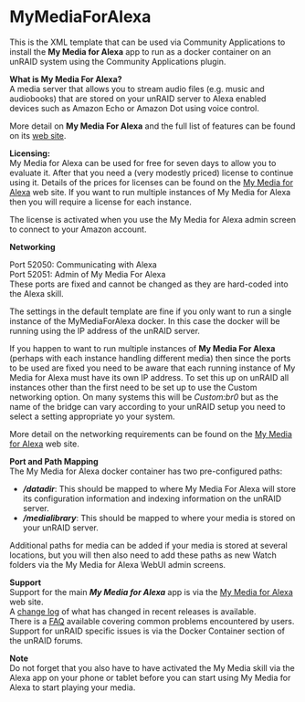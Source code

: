 # MyMediaForAlexa
This is the XML template that can be used via Community Applications to install the **My Media for Alexa** app to run as a docker container on an unRAID system using the Community Applications plugin.

**What is My Media For Alexa?**   
A media server that allows you to stream audio files (e.g. music and audiobooks) that are stored on your unRAID server to Alexa enabled devices such as Amazon Echo or Amazon Dot using voice control.

More detail on **My Media For Alexa** and the full list of features can be found on its [web site](http://mymediaalexa.com).

**Licensing:**   
My Media for Alexa can be used for free for seven days to allow you to evaluate it.  After that you need a (very modestly priced) license to continue using it.  Details of the prices for licenses can be found  on the [My Media for Alexa](http://mymediaalexa.com) web site.  If you want to run multiple instances of My Media for Alexa then you will require a license for each instance. 

The license is activated when you use the My Media for Alexa admin screen to connect to your Amazon account.

**Networking**

Port 52050:   Communicating with Alexa   
Port 52051:   Admin of My Media For Alexa   
These ports are fixed and cannot be changed as they are hard-coded into the Alexa skill.

The settings in the default template are fine if you only want to run a single instance of the MyMediaForAlexa docker.  In this case the docker will be running using the IP address of the unRAID server.

 If you happen to want to run multiple instances of **My Media For Alexa** (perhaps with each instance handling different media) then since the ports to be used are fixed you need to be aware that each running instance of My Media for Alexa must have its own IP address. To set this up on unRAID all instances other than the first need to be set up to use the Custom networking option.  On many systems this will be *Custom:br0* but as the name of the bridge can vary according to your unRAID setup you need to select a setting appropriate yo your system.

More detail on the networking requirements can be found on the [My Media for Alexa](http://mymediaalexa.com) web site.

**Port and Path Mapping**   
The My Media for Alexa docker container has two pre-configured paths:

- ***/datadir***:   This  should be mapped to where My Media For Alexa will store its configuration information and indexing information on the unRAID server.
- ***/medialibrary***: This should be mapped to where your media is stored on your unRAID server.   

Additional paths for media can be added if your media is stored at several locations, but you will then also need to add these paths as new Watch folders via the My Media for Alexa WebUI admin screens.

**Support**   
Support for the main ***My Media for Alexa*** app is via the [My Media for Alexa](http://mymediaalexa.com) web site.   
A [change log](https://www.mymediaalexa.com/home/changelog) of what has changed in recent releases is available.   
There is a [FAQ](https://www.mymediaalexa.com/#section-10) available covering common problems encountered by users.   
Support for unRAID specific issues is via the Docker Container section of the unRAID forums.

**Note**   
Do not forget that you also have to have activated the My Media skill via the Alexa app on your phone or tablet before you can start using My Media for Alexa to start playing your media.</Overview>
